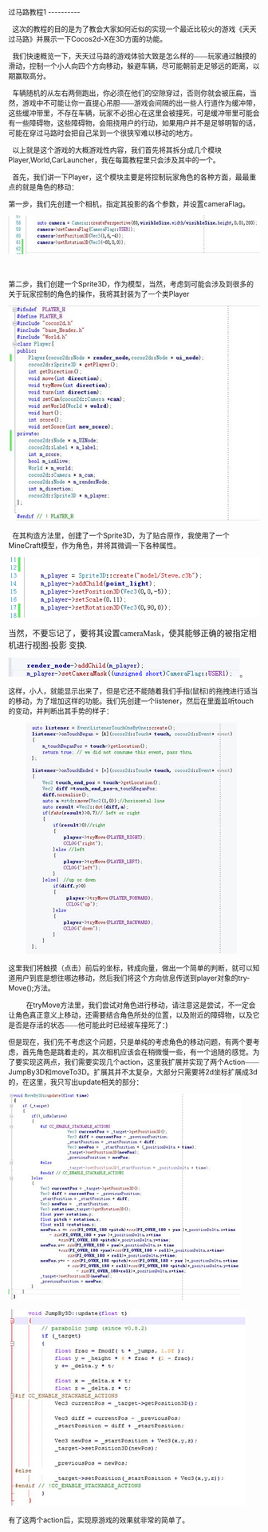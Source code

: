<html>

<head>
<meta http-equiv=Content-Type content="text/html; charset=gb2312">
<meta name=Generator content="Microsoft Word 14 (filtered)">
<style>
</style>

</head>

<body lang=ZH-CN style='text-justify-trim:punctuation'>
过马路教程1
----------
<div class=WordSection1 style='layout-grid:15.6pt'>
<p class=MsoNormal><span lang=EN-US>&nbsp; </span><span style='font-family:
宋体'>这次的教程的目的是为了教会大家如何近似的实现一个最近比较火的游戏《天天过马路》并展示一下</span><span lang=EN-US>Cocos2d-X</span><span
style='font-family:宋体'>在</span><span lang=EN-US>3D</span><span
style='font-family:宋体'>方面的功能。</span></p>

<p class=MsoNormal><span lang=EN-US>&nbsp; </span><span style='font-family:
宋体'>我们快速概览一下，天天过马路的游戏体验大致是怎么样的——玩家通过触摸的滑动，控制一个小人向四个方向移动，躲避车辆，尽可能朝前走足够远的距离，以期赢取高分。</span></p>

<p class=MsoNormal><span lang=EN-US>&nbsp; </span><span style='font-family:
宋体'>车辆随机的从左右两侧跑出，你必须在他们的空隙穿过，否则你就会被压扁，当然，游戏中不可能让你一直提心吊胆——游戏会间隔的出一些人行道作为缓冲带，这些缓冲带里，不存在车辆，玩家不必担心在这里会被撞死，可是缓冲带里可能会有一些障碍物，这些障碍物，会阻挠用户的行动，如果用户并不是足够明智的话，可能在穿过马路时会把自己呆到一个很狭窄难以移动的地方。</span></p>

<p class=MsoNormal><span lang=EN-US>&nbsp; </span><span style='font-family:
宋体'>以上就是这个游戏的大概游戏性内容，我们首先将其拆分成几个模块</span><span lang=EN-US>Player,World,CarLauncher</span><span
style='font-family:宋体'>，我在每篇教程里只会涉及其中的一个。</span></p>

<p class=MsoNormal><span lang=EN-US>&nbsp; </span><span style='font-family:
宋体'>首先，我们讲一下</span><span lang=EN-US>Player</span><span style='font-family:宋体'>，这个模块主要是将控制玩家角色的各种方面，最最重点的就是角色的移动：</span></p>

<p class=MsoNormal><span style='font-family:宋体'>第一步，我们先创建一个相机，指定其投影的各个参数，并设置</span><span
lang=EN-US>cameraFlag</span><span style='font-family:宋体'>。</span></p>

<p class=MsoNormal align=left style='text-align:left'><span lang=EN-US
style='font-size:12.0pt;font-family:宋体'><img width=607 height=77 id="图片 5"
src="过马路教程1.files/image001.jpg"
alt="说明: C:\Users\ziwen.tang\AppData\Roaming\Tencent\Users\576419632\QQ\WinTemp\RichOle\RJ]~O046GW24[46BRD8~G]8.jpg"></span></p>

<p class=MsoNormal><span lang=EN-US>&nbsp;</span></p>

<p class=MsoNormal><span style='font-family:宋体'>第二步，我们创建一个</span><span
lang=EN-US>Sprite3D</span><span style='font-family:宋体'>，作为模型，当然，考虑到可能会涉及到很多的关于玩家控制的角色的操作，我将其封装为了一个类</span><span
lang=EN-US>Player</span></p>

<p class=MsoNormal align=left style='text-align:left'><span lang=EN-US
style='font-size:12.0pt;font-family:宋体'><img width=540 height=431 id="图片 1"
src="过马路教程1.files/image002.jpg"
alt="说明: C:\Users\ziwen.tang\AppData\Roaming\Tencent\Users\576419632\QQ\WinTemp\RichOle\R@4O6F0UXIHB_U`_XNI$S6B.jpg"></span></p>

<p class=MsoNormal><span lang=EN-US>&nbsp; </span><span style='font-family:
宋体'>在其构造方法里，创建了一个</span><span lang=EN-US>Sprite3D</span><span style='font-family:
宋体'>，为了贴合原作，我使用了一个</span><span lang=EN-US>MineCraft</span><span
style='font-family:宋体'>模型，作为角色，并将其微调一下各种属性。</span></p>

<p class=MsoNormal align=left style='text-align:left'><span lang=EN-US
style='font-size:12.0pt;font-family:宋体'><img width=512 height=121 id="图片 2"
src="过马路教程1.files/image003.png"
alt="说明: C:\Users\ziwen.tang\AppData\Roaming\Tencent\Users\576419632\QQ\WinTemp\RichOle\`)9)L9%TU1064D4WQ(5%X{3.png"></span></p>

<p class=MsoNormal align=left style='text-align:left'><span style='font-size:
12.0pt;font-family:宋体'>当然，不要忘记了，要将其设置<span lang=EN-US>cameraMask</span>，使其能够正确的被指定相机进行视图<span
lang=EN-US>-</span>投影 变换<span lang=EN-US>.</span></span></p>

<p class=MsoNormal align=left style='text-align:left'><span lang=EN-US
style='font-size:12.0pt;font-family:宋体'><img width=464 height=38 id="图片 4"
src="过马路教程1.files/image004.jpg"
alt="说明: C:\Users\ziwen.tang\AppData\Roaming\Tencent\Users\576419632\QQ\WinTemp\RichOle\70FHLII]6NI{C]YJ$5T3~{U.jpg"></span><span
style='font-family:宋体'>。</span></p>

<p class=MsoNormal align=left style='text-align:left'><span style='font-family:
宋体'>这样，小人，就能显示出来了，但是它还不能随着我们手指</span><span lang=EN-US>(</span><span
style='font-family:宋体'>鼠标</span><span lang=EN-US>)</span><span
style='font-family:宋体'>的拖拽进行适当的移动，为了增加这样的功能。我们先创建一个</span><span lang=EN-US>listener</span><span
style='font-family:宋体'>，然后在里面监听</span><span lang=EN-US>touch</span><span
style='font-family:宋体'>的变动，并判断出其手势的样子：</span></p>

<p class=MsoNormal><span lang=EN-US>&nbsp;&nbsp;&nbsp;&nbsp;&nbsp;&nbsp;&nbsp;&nbsp; </span><span
lang=EN-US style='font-size:12.0pt;font-family:宋体'><img width=423 height=462
id="图片 6" src="过马路教程1.files/image005.jpg"
alt="说明: C:\Users\ziwen.tang\AppData\Roaming\Tencent\Users\576419632\QQ\WinTemp\RichOle\L]SCBU(ZXOZUP~IOANGV9%4.png"></span></p>

<p class=MsoNormal align=left style='text-align:left'><span style='font-family:
宋体'>这里我们将触摸（点击）前后的坐标，转成向量，做出一个简单的判断，就可以知道用户到底是想往哪边移动，然后我们将这个方向信息传送到</span><span
lang=EN-US>player</span><span style='font-family:宋体'>对象的</span><span
lang=EN-US>tryMove();</span><span style='font-family:宋体'>方法。</span></p>

<p class=MsoNormal align=left style='text-align:left'><span lang=EN-US>&nbsp;&nbsp;&nbsp;&nbsp;&nbsp;&nbsp;&nbsp;&nbsp; </span><span
style='font-family:宋体'>在</span><span lang=EN-US>tryMove</span><span
style='font-family:宋体'>方法里，我们尝试对角色进行移动，请注意这是尝试，不一定会让角色真正意义上移动，还需要结合角色所处的位置，以及附近的障碍物，以及它是否是存活的状态——他可能此时已经被车撞死了：</span><span
lang=EN-US>)</span></p>

<p class=MsoNormal><span style='font-family:宋体'>但是现在，我们先不考虑这个问题，只是单纯的考虑角色的移动问题，有两个要考虑，首先角色是跳着走的，其次相机应该会在稍微慢一些，有一个追随的感觉。为了要实现这两点，我们需要实现几个</span><span
lang=EN-US>action</span><span style='font-family:宋体'>，这里我扩展并实现了两个</span><span
lang=EN-US>Action</span><span style='font-family:宋体'>——</span><span lang=EN-US>JumpBy3D</span><span
style='font-family:宋体'>和</span><span lang=EN-US>moveTo3D</span><span
style='font-family:宋体'>。扩展其并不太复杂，大部分只需要将</span><span lang=EN-US>2d</span><span
style='font-family:宋体'>坐标扩展成</span><span lang=EN-US>3d</span><span
style='font-family:宋体'>的，在这里，我只写出</span><span lang=EN-US>update</span><span
style='font-family:宋体'>相关的部分：</span></p>

<p class=MsoNormal><span lang=EN-US style='font-size:12.0pt;font-family:宋体'><img
width=466 height=413 id="图片 7" src="过马路教程1.files/image006.jpg"
alt="说明: C:\Users\ziwen.tang\AppData\Roaming\Tencent\Users\576419632\QQ\WinTemp\RichOle\A)Z3WD43X}N@_00PX`1)X]W.png"></span></p>

<p class=MsoNormal><span lang=EN-US>&nbsp;</span><span lang=EN-US
style='font-size:12.0pt;font-family:宋体'><img width=471 height=393 id="图片 8"
src="过马路教程1.files/image007.jpg"
alt="说明: C:\Users\ziwen.tang\AppData\Roaming\Tencent\Users\576419632\QQ\WinTemp\RichOle\1Y@$E]RU)@K}2XBI(H_%}EH.png"></span></p>

<p class=MsoNormal align=left style='text-align:left'><span style='font-family:
宋体'>有了这两个</span><span lang=EN-US>action</span><span style='font-family:宋体'>后，实现原游戏的效果就非常的简单了。</span></p>

<p class=MsoNormal align=left style='text-align:left'><span lang=EN-US>&nbsp;</span></p>

</div>

</body>

</html>
